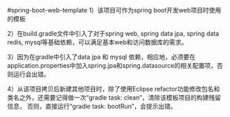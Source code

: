 #spring-boot-web-template
1）该项目可作为spring boot开发web项目时使用的模板

2）在build.gradle文件中引入了对于spring web, spring data jpa, spring data redis, mysql等基础依赖，可以满足基本web和访问数据库的需求。

3）因为在gradle中引入了data jpa 和 mysql 依赖，相应地，必须要在application.properties中加入spring.jpa和spring.datasource的相关配置项，否则运行会出错。

4）从该项目拷贝后新建其他项目时，除了使用Eclipse refactor功能修改包名和类名之外，还需要记得做一次“gradle task: clean”，清除该模板项目的构建残留信息，
       否则，直接运行“gradle task: bootRun”，会提示出错。